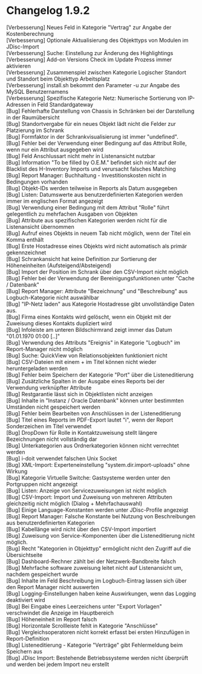 # Changelog 1.9.2

[Verbesserung]  Neues Feld in Kategorie "Vertrag" zur Angabe der Kostenberechnung<br>
[Verbesserung]  Optionale Aktualisierung des Objekttyps von Modulen im JDisc-Import<br>
[Verbesserung]  Suche: Einstellung zur Änderung des Highlightings<br>
[Verbesserung]  Add-on Versions Check im Update Prozess immer aktivieren<br>
[Verbesserung]  Zusammenspiel zwischen Kategorie Logischer Standort und Standort beim Objekttyp Arbeitsplatz<br>
[Verbesserung]  install.sh bekommt den Parameter -u zur Angabe des MySQL Benutzernamens<br>
[Verbesserung]  Spezifische Kategorie Netz: Numerische Sortierung von IP-Adressen in Feld Standardgateway<br>
[Bug]           Fehlerhafte Darstellung von Chassis in Schränken bei der Darstellung in der Raumübersicht<br>
[Bug]           Standortvergabe für ein neues Objekt lädt nicht die Felder zur Platzierung im Schrank<br>
[Bug]           Formfaktor in der Schrankvisualisierung ist immer "undefined".<br>
[Bug]           Fehler bei der Verwendung einer Bedingung auf das Attribut Rolle, wenn nur ein Attribut ausgegeben wird<br>
[Bug]           Feld Anschlussart nicht mehr in Listenansicht nutzbar<br>
[Bug]           Information "To be filled by O.E.M." befindet sich nicht auf der Blacklist des H-Inventory Imports und verursacht falsches Matching<br>
[Bug]           Report Manager: Buchhaltung - Investitionskosten nicht in Bedingungen vorhanden<br>
[Bug]           Objekt-IDs werden teilweise in Reports als Datum ausgegeben<br>
[Bug]           Listen: Datumswerte aus benutzerdefinierten Kategorien werden immer im englischen Format angezeigt<br>
[Bug]           Verwendung einer Bedingung mit dem Attribut "Rolle" führt gelegentlich zu mehrfachen Ausgaben von Objekten<br>
[Bug]           Attribute aus spezifischen Kategorien werden nicht für die Listenansicht übernommen<br>
[Bug]           Aufruf eines Objekts in neuem Tab nicht möglich, wenn der Titel ein Komma enthält<br>
[Bug]           Erste Hostadresse eines Objekts wird nicht automatisch als primär gekennzeichnet<br>
[Bug]           Schrankansicht hat keine Definition zur Sortierung der Höheneinheiten (Aufsteigend/Absteigend)<br>
[Bug]           Import der Position im Schrank über den CSV-Import nicht möglich<br>
[Bug]           Fehler bei der Verwendung der Bereinigungsfunktionen unter "Cache / Datenbank"<br>
[Bug]           Report Manager: Attribute "Bezeichnung" und "Beschreibung" aus Logbuch-Kategorie nicht auswählbar<br>
[Bug]           "IP-Netz laden" aus Kategorie Hostadresse gibt unvollständige Daten aus.<br>
[Bug]           Firma eines Kontakts wird gelöscht, wenn ein Objekt mit der Zuweisung dieses Kontakts dupliziert wird<br>
[Bug]           Infoleiste am unteren Bildschirmrand zeigt immer das Datum "01.01.1970 01:00 [..]"<br>
[Bug]           Verwendung des Attributs "Ereignis" in Kategorie "Logbuch" im Report-Manager nicht möglich<br>
[Bug]           Suche: QuickView von Relationsobjekten funktioniert nicht<br>
[Bug]           CSV-Dateien mit einem + im Titel können nicht wieder heruntergeladen werden<br>
[Bug]           Fehler beim Speichern der Kategorie "Port" über die Listeneditierung<br>
[Bug]           Zusätzliche Spalten in der Ausgabe eines Reports bei der Verwendung verknüpfter Attribute<br>
[Bug]           Restgarantie lässt sich in Objektlisten nicht anzeigen<br>
[Bug]           Inhalte in "Instanz / Oracle Datenbank" können unter bestimmten Umständen nicht gespeichert werden<br>
[Bug]           Fehler beim Bearbeiten von Anschlüssen in der Listeneditierung<br>
[Bug]           Titel eines Reports im PDF-Export lautet "i", wenn der Report Sonderzeichen im Titel verwendet<br>
[Bug]           DropDown für Rolle in Kontaktzuweisung stellt längere Bezeichnungen nicht vollständig dar<br>
[Bug]           Unterkategorien aus Ordnerkategorien können nicht verrechtet werden<br>
[Bug]           i-doit verwendet falschen Unix Socket<br>
[Bug]           XML-Import: Experteneinstellung "system.dir.import-uploads" ohne Wirkung<br>
[Bug]           Kategorie Virtuelle Switche: Gastsysteme werden unter den Portgruppen nicht angezeigt<br>
[Bug]           Listen: Anzeige von Servicezuweisungen ist nicht möglich<br>
[Bug]           CSV-Import: Import und Zuweisung von mehreren Attributen gleichzeitig nicht möglich (Dialog + Mehrfachauswahl)<br>
[Bug]           Einige Language-Konstanten werden unter JDisc-Profile angezeigt<br>
[Bug]           Report Manager: Falsche Konstante bei Nutzung von Beschreibungen aus benutzerdefinierten Kategorien<br>
[Bug]           Kabellänge wird nicht über den CSV-Import importiert<br>
[Bug]           Zuweisung von Service-Komponenten über die Listeneditierung nicht möglich.<br>
[Bug]           Recht "Kategorien in Objekttyp" ermöglicht nicht den Zugriff auf die Übersichtseite<br>
[Bug]           Dashboard-Rechner zählt bei der Netzwerk-Bandbreite falsch<br>
[Bug]           Mehrfache software zuweisung leitet nicht auf Listenansicht um, nachdem gespeichert wurde<br>
[Bug]           Inhalte im Feld Beschreibung im Logbuch-Eintrag lassen sich über den Report Manager nicht auswerten<br>
[Bug]           Logging-Einstellungen haben keine Auswirkungen, wenn das Logging deaktiviert wird<br>
[Bug]           Bei Eingabe eines Leerzeichens unter "Export Vorlagen" verschwindet die Anzeige im Hauptbereich<br>
[Bug]           Höheneinheit im Report falsch<br>
[Bug]           Horizontale Scrollleiste fehlt in Kategorie "Anschlüsse"<br>
[Bug]           Vergleichsoperatoren nicht korrekt erfasst bei ersten Hinzufügen in Report-Definition<br>
[Bug]           Listeneditierung - Kategorie "Verträge" gibt Fehlermeldung beim Speichern aus<br>
[Bug]           JDisc Import: Bestehende Betriebssysteme werden nicht überprüft und werden bei jedem Import neu erstellt<br>
